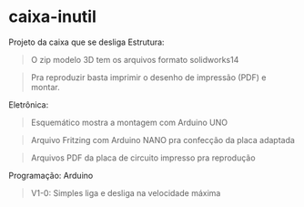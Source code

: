 # caixa-inutil
Projeto da caixa que se desliga
Estrutura:

> O zip modelo 3D tem os arquivos formato solidworks14

> Pra reproduzir basta imprimir o desenho de impressão (PDF) e montar.

Eletrônica:
> Esquemático mostra a montagem com Arduino UNO

> Arquivo Fritzing com Arduino NANO pra confecção da placa adaptada

> Arquivos PDF da placa de circuito impresso pra reprodução

Programação: Arduino 
> V1-0: Simples liga e desliga na velocidade máxima

